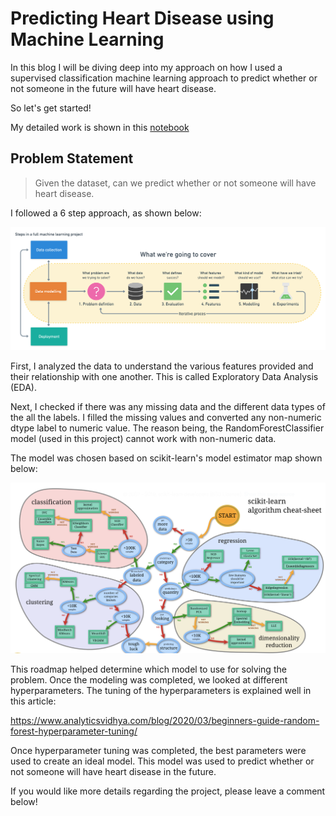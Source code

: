 # Predicting Heart Disease using Machine Learning

In this blog I will be diving deep into my approach on how I used a supervised classification machine learning
approach to predict whether or not someone in the future will have heart disease. 

So let's get started!

My detailed work is shown in this [notebook](https://github.com/minnielahoti/data-science-machine-learning/blob/master/Classification-heart-disease/heart-disease-classification.ipynb)

## Problem Statement
> Given the dataset, can we predict whether or not someone will have heart disease. 

I followed a 6 step approach, as shown below:

![](/images/ML_workflow.png "ml-framework")

First, I analyzed the data to understand the various features provided and their relationship with one another. This is called Exploratory Data Analysis (EDA). 

Next, I checked if there was any missing data and the different data types of the all the labels. I filled the missing values and converted any non-numeric dtype label to numeric value. The reason being, the RandomForestClassifier model (used in this project) cannot work with non-numeric data. 

The model was chosen based on scikit-learn's model estimator map shown below:

![](images/sklearn-model-estimator.png)

This roadmap helped determine which model to use for solving the problem. Once the modeling was completed, we looked at different hyperparameters. The tuning of the hyperparameters is explained well in this article: 

https://www.analyticsvidhya.com/blog/2020/03/beginners-guide-random-forest-hyperparameter-tuning/

Once hyperparameter tuning was completed, the best parameters were used to create an ideal model. This model was used to predict whether or not someone will have heart disease in the future. 

If you would like more details regarding the project, please leave a comment below!

